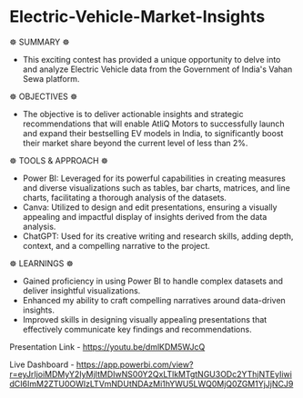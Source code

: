 # Electric-Vehicle-Market-Insights


☸ SUMMARY ☸

- This exciting contest has provided a unique opportunity to delve into and analyze Electric Vehicle data from the Government of India's Vahan Sewa platform.


☸ OBJECTIVES ☸

- The objective is to deliver actionable insights and strategic recommendations that will enable AtliQ Motors to successfully launch and expand their bestselling EV models in India, to significantly boost their market share beyond the current level of less than 2%.

☸ TOOLS & APPROACH ☸

- Power BI: Leveraged for its powerful capabilities in creating measures and diverse visualizations such as tables, bar charts, matrices, and line charts, facilitating a thorough analysis of the datasets.
- Canva: Utilized to design and edit presentations, ensuring a visually appealing and impactful display of insights derived from the data analysis.
- ChatGPT: Used for its creative writing and research skills, adding depth, context, and a compelling narrative to the project.


☸ LEARNINGS ☸

- Gained proficiency in using Power BI to handle complex datasets and deliver insightful visualizations.
- Enhanced my ability to craft compelling narratives around data-driven insights.
- Improved skills in designing visually appealing presentations that effectively communicate key findings and recommendations.


Presentation Link - https://youtu.be/dmlKDM5WJcQ

Live Dashboard - https://app.powerbi.com/view?r=eyJrIjoiMDMyY2IyMjItMDIwNS00Y2QxLTlkMTgtNGU3ODc2YThjNTEyIiwidCI6ImM2ZTU0OWIzLTVmNDUtNDAzMi1hYWU5LWQ0MjQ0ZGM1YjJjNCJ9

